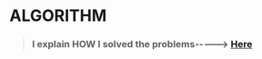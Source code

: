 # ALGORITHM

> ### I explain HOW I solved the problems-----> <a href="http://blog.naver.com/adamdoha">Here</a> 

